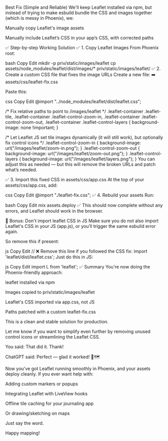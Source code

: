 Best Fix (Simple and Reliable)
We'll keep Leaflet installed via npm, but instead of trying to make esbuild bundle the CSS and images together (which is messy in Phoenix), we:

Manually copy Leaflet's image assets

Manually include Leaflet’s CSS in your app’s CSS, with corrected paths

✅ Step-by-step Working Solution
✅ 1. Copy Leaflet Images
From Phoenix root:

bash
Copy
Edit
mkdir -p priv/static/images/leaflet
cp assets/node_modules/leaflet/dist/images/* priv/static/images/leaflet/
✅ 2. Create a custom CSS file that fixes the image URLs
Create a new file:
➡️ assets/css/leaflet-fix.css

Paste this:

css
Copy
Edit
@import "../node_modules/leaflet/dist/leaflet.css";

/* Fix relative paths to point to /images/leaflet */
.leaflet-container .leaflet-tile,
.leaflet-container .leaflet-control-zoom-in,
.leaflet-container .leaflet-control-zoom-out,
.leaflet-container .leaflet-control-layers {
  background-image: none !important;
}

/* Let Leaflet JS set tile images dynamically (it will still work),
   but optionally fix control icons */
.leaflet-control-zoom-in {
  background-image: url("/images/leaflet/zoom-in.png");
}
.leaflet-control-zoom-out {
  background-image: url("/images/leaflet/zoom-out.png");
}
.leaflet-control-layers {
  background-image: url("/images/leaflet/layers.png");
}
You can adjust this as needed — but this will remove the broken URLs and patch what’s needed.

✅ 3. Import this fixed CSS in assets/css/app.css
At the top of your assets/css/app.css, add:

css
Copy
Edit
@import "./leaflet-fix.css";
✅ 4. Rebuild your assets
Run:

bash
Copy
Edit
mix assets.deploy
✅ This should now complete without any errors, and Leaflet should work in the browser.

🧠 Bonus: Don't import leaflet CSS in JS
Make sure you do not also import Leaflet's CSS in your JS (app.js), or you’ll trigger the same esbuild error again.

So remove this if present:

js
Copy
Edit
// ❌ Remove this line if you followed the CSS fix:
import 'leaflet/dist/leaflet.css';
Just do this in JS:

js
Copy
Edit
import L from 'leaflet';
✅ Summary
You're now doing the Phoenix-friendly approach:

leaflet installed via npm

Images copied to priv/static/images/leaflet

Leaflet's CSS imported via app.css, not JS

Paths patched with a custom leaflet-fix.css

This is a clean and stable solution for production.

Let me know if you want to simplify even further by removing unused control icons or streamlining the Leaflet CSS.








You said:
That did it. Thank!


ChatGPT said:
Perfect — glad it worked! 🌿🗺️

Now you’ve got Leaflet running smoothly in Phoenix, and your assets deploy cleanly. If you ever want help with:

Adding custom markers or popups

Integrating Leaflet with LiveView hooks

Offline tile caching for your journaling app

Or drawing/sketching on maps

Just say the word.

Happy mapping!